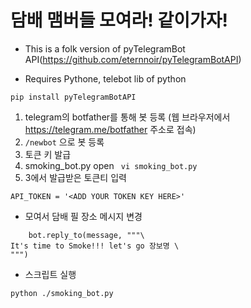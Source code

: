 # 담배 맴버들 모여라! 같이가자!
* This is a folk version of pyTelegramBot API(https://github.com/eternnoir/pyTelegramBotAPI)

* Requires Pythone, telebot lib of python
```
pip install pyTelegramBotAPI
```


1. telegram의 botfather를 통해 봇 등록 (웹 브라우저에서 https://telegram.me/botfather 주소로 접속)
2. ```/newbot``` 으로 봇 등록
3. 토큰 키 발급
4. smoking_bot.py open
 ``` vi smoking_bot.py```
5. 3에서 발급받은 토큰티 입력 
```
API_TOKEN = '<ADD YOUR TOKEN KEY HERE>'
```

* 모여서 담배 필 장소 메시지 변경
```
    bot.reply_to(message, """\
It's time to Smoke!!! let's go 장보명 \
""")
```

* 스크립트 실행
```
python ./smoking_bot.py
```
